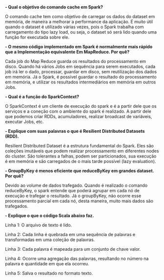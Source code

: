 **- Qual o ​objetivo do comando cache em Spark?**

O comando cache tem como objetivo de carregar os dados do dataset em memória, de maneira a melhorar a performance da aplicação. É muito útil quando o dataset é utilizado várias vezes, pois o Spark trabalha com carregamento do tipo lazy load, ou seja, o dataset só será lido quando uma função for executada sobre ele.

**- O mesmo código implementado em Spark é normalmente mais rápido que a Implementação equivalente Em MapReduce. Por quê?**

Cada job do Map Reduce guarda os resultados do processamento em disco. Quando há vários Jobs em sequência para serem executados, cada job irá ler o dado, processar, guardar em disco, sem reutilização dos dados em memória. Já o Spark, é possível guardar o resultado do processamento em memória, e utilizar os resultados intermediários em memória em outros Jobs.

**- Qual é a função do SparkContext?**

O SparkContext  é um cliente de execução do spark e é a partir dele que os serviços e a coneção com o ambiente do spark é realizado. A partir dele que podemos criar RDDs, acumuladores, realizar broadcast de variáveis, executar Jobs, etc.

**- Explique com suas palavras o que é Resilient Distributed Datasets (RDD).**

Resilient Distributed Dataset é a estrutura fundamental do Spark. Eles são coleções imutáveis que podem realizar processamento em diferentes nodes do cluster. São tolerantes a falhas, podem ser particionados, sua execução é em memória e são carregados de o mais tarde possível (lazy evaluation).

**- GroupByKey é menos eficiente que reduceByKey em grandes dataset. Por quê?**

Devido ao volume de dados trafegado. Quando é realizado o comando reduceByKey, o spark entende que poderá agrupar em cada nó de execução e trafegar o resultado. Já o groupByKey, não ocorre esse processamento parcial em cada nó, desta maneira, muito mais dados são trafegados.

**- Explique o que o código Scala abaixo faz.**

Linha 1: O arquivo de texto é lido.

Linha 2: Cada linha é quebrada em uma sequência de palavras e transformadas em uma coleção de palavras.

Linha 3: Cada palavra é mapeada para um conjunto de chave valor.

Linha 4: Ocorre uma agregação das palavras, resultando no número na palavra e quantidade em que ela ocorreu.

Linha 5: Salva o resultado no formato texto.

